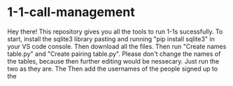 # 1-1-call-management
Hey there! This repository gives you all the tools to run 1-1s sucessfully.
To start, install the sqlite3 library pasting and running "pip install sqlite3" in your VS code console.
Then download all the files.
Then run "Create names table.py" and "Create pairing table.py". Please don't change the names of the tables, because then further editing would be nessecary. Just run the two as they are. The 
Then add the usernames of the people signed up to the 
